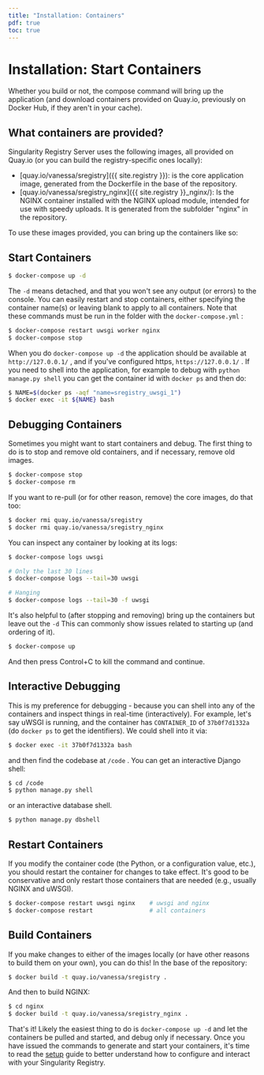 ```yaml
---
title: "Installation: Containers"
pdf: true
toc: true
---
```


# Installation: Start Containers

Whether you build or not, the compose command will bring up the application (and
download containers provided on Quay.io, previously on Docker Hub, if they
aren't in your cache).

## What containers are provided?

Singularity Registry Server uses the following images, all provided on Quay.io
(or you can build the registry-specific ones locally):

 - [quay.io/vanessa/sregistry]({{ site.registry }}): is the core application
   image, generated from the Dockerfile in the base of the repository.
 - [quay.io/vanessa/sregistry_nginx]({{ site.registry }}_nginx/): Is the NGINX
   container installed with the NGINX upload module, intended for use with
   speedy uploads. It is generated from the subfolder "nginx" in the repository.

To use these images provided, you can bring up the containers like so:

## Start Containers

```bash
$ docker-compose up -d
```

The `-d` means detached, and that you won't see any output (or errors) to the
console. You can easily restart and stop containers, either specifying the
container name(s) or leaving blank to apply to all containers. Note that these
commands must be run in the folder with the `docker-compose.yml` :

```bash
$ docker-compose restart uwsgi worker nginx
$ docker-compose stop
```

When you do `docker-compose up -d` the application should be available at
`http://127.0.0.1/` , and if you've configured https, `https://127.0.0.1/` . If
you need to shell into the application, for example to debug with `python
manage.py shell` you can get the container id with `docker ps` and then do:

```bash
$ NAME=$(docker ps -aqf "name=sregistry_uwsgi_1")
$ docker exec -it ${NAME} bash
```

## Debugging Containers

Sometimes you might want to start containers and debug. The first thing to do is
to stop and remove old containers, and if necessary, remove old images.

```bash
$ docker-compose stop
$ docker-compose rm
```

If you want to re-pull (or for other reason, remove) the core images, do that
too:

```bash
$ docker rmi quay.io/vanessa/sregistry
$ docker rmi quay.io/vanessa/sregistry_nginx
```

You can inspect any container by looking at its logs:

```bash
$ docker-compose logs uwsgi

# Only the last 30 lines
$ docker-compose logs --tail=30 uwsgi

# Hanging
$ docker-compose logs --tail=30 -f uwsgi
```

It's also helpful to (after stopping and removing) bring up the containers but
leave out the `-d` This can commonly show issues related to starting up (and
ordering of it).

```bash
$ docker-compose up
```

And then press Control+C to kill the command and continue.

## Interactive Debugging

This is my preference for debugging - because you can shell into any of the
containers and inspect things in real-time (interactively). For example, let's
say uWSGI is running, and the container has `CONTAINER_ID` of `37b0f7d1332a` (do
`docker ps` to get the identifiers). We could shell into it via:

```bash
$ docker exec -it 37b0f7d1332a bash
```

and then find the codebase at `/code` . You can get an interactive Django shell:

```bash
$ cd /code
$ python manage.py shell
```

or an interactive database shell.

```bash
$ python manage.py dbshell
```

## Restart Containers

If you modify the container code (the Python, or a configuration value, etc.), 
you should restart the container for changes to take effect. It's good to be
conservative and only restart those containers that are needed (e.g., usually
NGINX and uWSGI).

```bash
$ docker-compose restart uwsgi nginx    # uwsgi and nginx
$ docker-compose restart                # all containers
```

## Build Containers

If you make changes to either of the images locally (or have other reasons to
build them on your own), you can do this!  In the base of the repository:

```bash
$ docker build -t quay.io/vanessa/sregistry .
```

And then to build NGINX:

```bash
$ cd nginx
$ docker build -t quay.io/vanessa/sregistry_nginx .
```

That's it! Likely the easiest thing to do is `docker-compose up -d` and let the
containers be pulled and started, and debug only if necessary. Once you have
issued the commands to generate and start your containers, it's time to read the
[setup](../setup) guide to better understand how to configure and interact with
your Singularity Registry.
